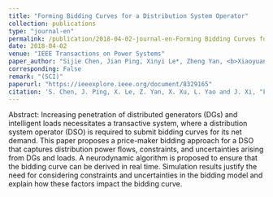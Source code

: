 ```yaml
---
title: "Forming Bidding Curves for a Distribution System Operator"
collection: publications
type: "journal-en"
permalink: /publication/2018-04-02-journal-en-Forming Bidding Curves for a Distribution System Operator
date: 2018-04-02
venue: "IEEE Transactions on Power Systems"
paper_author: "Sijie Chen, Jian Ping, Xinyi Le*, Zheng Yan, <b>Xiaoyuan Xu</b>, Liangzhong Yao, Juntong Xi"
corresponding: False
remark: "(SCI)"
paperurl: "https://ieeexplore.ieee.org/document/8329165"
citation: 'S. Chen, J. Ping, X. Le, Z. Yan, X. Xu, L. Yao and J. Xi, "Forming Bidding Curves for a Distribution System Operator," <i>IEEE Transactions on Power Systems</i>, vol. 33, no. 5, pp. 5389-5400, Sep. 2018.'
---
```


Abstract:
Increasing penetration of distributed generators (DGs) and intelligent loads necessitates a transactive system, where a distribution system operator (DSO) is required to submit bidding curves for its net demand. This paper proposes a price-maker bidding approach for a DSO that captures distribution power flows, constraints, and uncertainties arising from DGs and loads. A neurodynamic algorithm is proposed to ensure that the bidding curve can be derived in real time. Simulation results justify the need for considering constraints and uncertainties in the bidding model and explain how these factors impact the bidding curve.